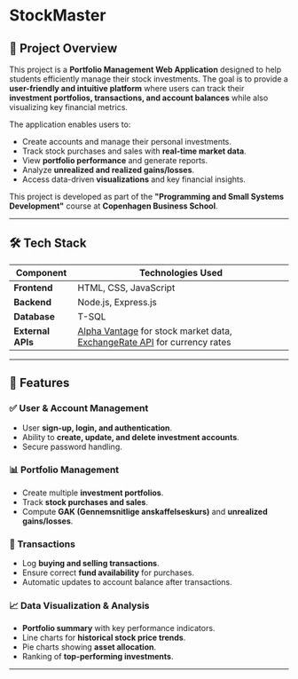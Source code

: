 # StockMaster

## 📌 Project Overview

This project is a **Portfolio Management Web Application** designed to help students efficiently manage their stock investments. The goal is to provide a **user-friendly and intuitive platform** where users can track their **investment portfolios, transactions, and account balances** while also visualizing key financial metrics.

The application enables users to:

- Create accounts and manage their personal investments.
- Track stock purchases and sales with **real-time market data**.
- View **portfolio performance** and generate reports.
- Analyze **unrealized and realized gains/losses**.
- Access data-driven **visualizations** and key financial insights.

This project is developed as part of the **"Programming and Small Systems Development"** course at **Copenhagen Business School**.

---

## 🛠️ Tech Stack

| Component         | Technologies Used                                                                                                                             |
| ----------------- | --------------------------------------------------------------------------------------------------------------------------------------------- |
| **Frontend**      | HTML, CSS, JavaScript                                                                                                                         |
| **Backend**       | Node.js, Express.js                                                                                                                           |
| **Database**      | T-SQL                                                                                                                                         |
| **External APIs** | [Alpha Vantage](https://www.alphavantage.co/) for stock market data, [ExchangeRate API](https://www.exchangerate-api.com/) for currency rates |

---

## 🚀 Features

### ✅ User & Account Management

- User **sign-up, login, and authentication**.
- Ability to **create, update, and delete investment accounts**.
- Secure password handling.

### 📊 Portfolio Management

- Create multiple **investment portfolios**.
- Track **stock purchases and sales**.
- Compute **GAK (Gennemsnitlige anskaffelseskurs)** and **unrealized gains/losses**.

### 🔄 Transactions

- Log **buying and selling transactions**.
- Ensure correct **fund availability** for purchases.
- Automatic updates to account balance after transactions.

### 📈 Data Visualization & Analysis

- **Portfolio summary** with key performance indicators.
- Line charts for **historical stock price trends**.
- Pie charts showing **asset allocation**.
- Ranking of **top-performing investments**.

---
